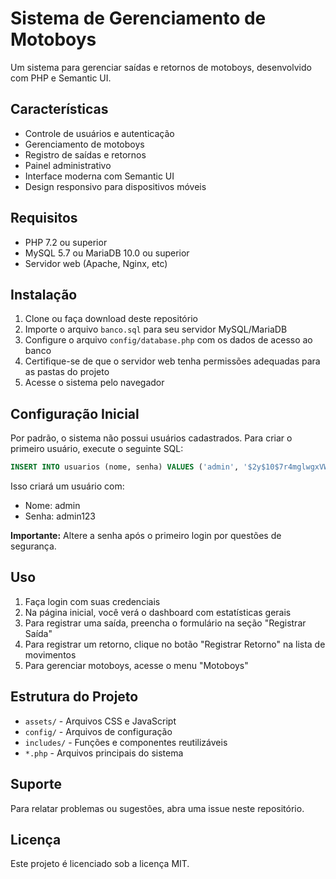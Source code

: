 # Sistema de Gerenciamento de Motoboys

Um sistema para gerenciar saídas e retornos de motoboys, desenvolvido com PHP e Semantic UI.

## Características

- Controle de usuários e autenticação
- Gerenciamento de motoboys
- Registro de saídas e retornos
- Painel administrativo
- Interface moderna com Semantic UI
- Design responsivo para dispositivos móveis

## Requisitos

- PHP 7.2 ou superior
- MySQL 5.7 ou MariaDB 10.0 ou superior
- Servidor web (Apache, Nginx, etc)

## Instalação

1. Clone ou faça download deste repositório
2. Importe o arquivo `banco.sql` para seu servidor MySQL/MariaDB
3. Configure o arquivo `config/database.php` com os dados de acesso ao banco
4. Certifique-se de que o servidor web tenha permissões adequadas para as pastas do projeto
5. Acesse o sistema pelo navegador

## Configuração Inicial

Por padrão, o sistema não possui usuários cadastrados. Para criar o primeiro usuário, execute o seguinte SQL:

```sql
INSERT INTO usuarios (nome, senha) VALUES ('admin', '$2y$10$7r4mglwgxVWqXGO1Hp0H5euOu3RVk2XqhL7OylSfX3JsPBM7JoYCy');
```

Isso criará um usuário com:

- Nome: admin
- Senha: admin123

**Importante:** Altere a senha após o primeiro login por questões de segurança.

## Uso

1. Faça login com suas credenciais
2. Na página inicial, você verá o dashboard com estatísticas gerais
3. Para registrar uma saída, preencha o formulário na seção "Registrar Saída"
4. Para registrar um retorno, clique no botão "Registrar Retorno" na lista de movimentos
5. Para gerenciar motoboys, acesse o menu "Motoboys"

## Estrutura do Projeto

- `assets/` - Arquivos CSS e JavaScript
- `config/` - Arquivos de configuração
- `includes/` - Funções e componentes reutilizáveis
- `*.php` - Arquivos principais do sistema

## Suporte

Para relatar problemas ou sugestões, abra uma issue neste repositório.

## Licença

Este projeto é licenciado sob a licença MIT.
